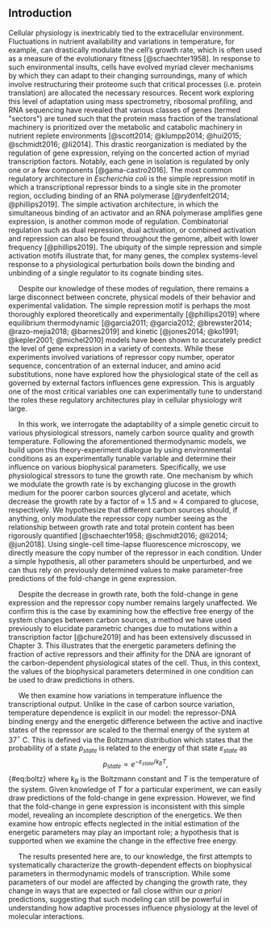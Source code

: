 ## Introduction

Cellular physiology is inextricably tied to the extracellular environment.
Fluctuations in nutrient availability and variations in temperature, for
example, can drastically modulate the cell’s growth rate, which is often used
as a measure of the evolutionary fitness [@schaechter1958]. In response to such
environmental insults, cells have evolved myriad clever mechanisms by which
they can adapt to their changing surroundings, many of which involve
restructuring their proteome such that critical processes (i.e. protein
translation) are allocated the necessary resources. Recent work exploring this
level of adaptation using mass spectrometry, ribosomal profiling, and RNA
sequencing have revealed that various classes of genes (termed "sectors") are
tuned such that the protein mass fraction of the translational machinery is
prioritized over the metabolic and catabolic machinery in nutrient replete
environments [@scott2014; @klumpp2014; @hui2015; @schmidt2016; @li2014]. This
drastic reorganization is mediated by the regulation of gene expression,
relying on the concerted action of myriad transcription factors. Notably, each
gene in isolation is regulated by only one or a few components
[@gama-castro2016]. The most common regulatory architecture in *Escherichia
coli* is the simple repression motif in which a transcriptional repressor binds
to a single site in the promoter region, occluding binding of an RNA polymerase
[@rydenfelt2014; @phillips2019]. The simple activation architecture, in which
the simultaneous binding of an activator and an RNA polymerase amplifies gene
expression, is another common mode of regulation. Combinatorial regulation such
as dual repression, dual activation, or combined activation and repression can
also be found throughout the genome, albeit with lower
frequency [@phillips2019]. The ubiquity of the simple repression and simple
activation motifs illustrate that, for many genes, the complex systems-level
response to a physiological perturbation boils down the binding and unbinding
of a single regulator to its cognate binding sites.

&nbsp;&nbsp;&nbsp;&nbsp;&nbsp;Despite our knowledge of these modes of
regulation, there remains a large disconnect between concrete, physical
models of their behavior and experimental validation. The simple repression
motif is perhaps the most thoroughly explored theoretically and
experimentally [@phillips2019] where equilibrium thermodynamic [@garcia2011;
@garcia2012; @brewster2014; @razo-mejia2018; @barnes2019] and kinetic
[@jones2014; @ko1991; @kepler2001; @michel2010] models have been shown to
accurately predict the level of gene expression in a variety of contexts.
While these experiments involved variations of repressor copy number,
operator sequence, concentration of an external inducer, and amino acid
substitutions, none have explored how the physiological state of the cell as
governed by external factors influences gene expression. This is arguably one
of the most critical variables one can experimentally tune to understand the
roles these regulatory architectures play in cellular physiology writ
large.

&nbsp;&nbsp;&nbsp;&nbsp;&nbsp;In this work, we interrogate the adaptability
of a simple genetic circuit to various physiological stressors, namely carbon
source quality and growth temperature. Following the aforementioned
thermodynamic models, we build upon this theory-experiment dialogue by using
environmental conditions as an experimentally tunable variable and determine
their influence on various biophysical parameters. Specifically, we use
physiological stressors to tune the growth rate. One mechanism by which we
modulate the growth rate is by exchanging glucose in the growth medium for
the poorer carbon sources glycerol and acetate, which decrease the growth
rate by a factor of $\approx$ 1.5 and $\approx$ 4 compared to glucose,
respectively. We hypothesize that different carbon sources should, if
anything, only modulate the repressor copy number seeing as the relationship
between growth rate and total protein content has been rigorously quantified
[@schaechter1958; @schmidt2016; @li2014; @jun2018]. Using single-cell
time-lapse fluorescence microscopy, we directly measure the copy number of
the repressor in each condition. Under a simple hypothesis, all other
parameters should be unperturbed, and we can thus rely on previously
determined values to make parameter-free predictions of the fold-change in
gene expression.

&nbsp;&nbsp;&nbsp;&nbsp;&nbsp;Despite the decrease in growth rate, both the
fold-change in gene expression and the repressor copy number remains largely
unaffected. We confirm this is the case by examining how the effective free
energy of the system changes between carbon sources, a method we have used
previously to elucidate parametric changes due to mutations within a
transcription factor [@chure2019] and has been extensively discussed in
Chapter 3. This illustrates that the energetic parameters defining the
fraction of active repressors and their affinity for the DNA are ignorant of
the carbon-dependent physiological states of the cell. Thus, in this context,
the values of the biophysical parameters determined in one condition can be
used to draw predictions in others.

&nbsp;&nbsp;&nbsp;&nbsp;&nbsp;We then examine how variations in temperature
influence the transcriptional output. Unlike in the case of carbon source
variation, temperature dependence is explicit in our model: the repressor-DNA
binding energy and the energetic difference between the active and inactive
states of the repressor are scaled to the thermal energy of the system at
37$^\circ$ C. This is defined via the Boltzmann distribution which states
that the probability of a state $p_{state}$ is related to the energy of that
state $\varepsilon_{state}$ as
$$
p_{state} \propto e^{-\varepsilon_{state} / k_BT},
$${#eq:boltz}
where $k_B$ is the Boltzmann constant and $T$ is the temperature of the system.
Given knowledge of $T$ for a particular experiment, we can easily draw
predictions of the fold-change in gene expression. However, we find that the
fold-change in gene expression is inconsistent with this simple model,
revealing an incomplete description of the energetics. We then examine how
entropic effects neglected in the initial estimation of the energetic
parameters may play an important role; a hypothesis that is supported when we
examine the change in the effective free energy.

&nbsp;&nbsp;&nbsp;&nbsp;&nbsp;The results presented here are, to our
knowledge, the first attempts to systematically characterize the
growth-dependent effects on biophysical parameters in thermodynamic models of
transcription. While some parameters of our model are affected by changing
the growth rate, they change in ways that are expected or fall close within
our *a priori* predictions, suggesting that such modeling can still be
powerful in understanding how adaptive processes influence physiology at the
level of molecular interactions.
